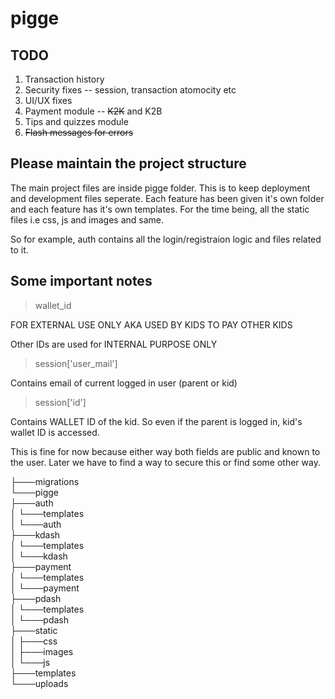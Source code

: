 # pigge

## TODO

<ol>
<li>Transaction history</li>
<li>Security fixes -- session, transaction atomocity etc </li>
<li>UI/UX fixes</li>
<li>Payment module -- <s>K2K</s> and K2B</li>
<li>Tips and quizzes module</li>
<li><s>Flash messages for errors</s></li>
</ol>

## Please maintain the project structure

The main project files are inside pigge folder. This is to keep deployment and development files seperate.
Each feature has been given it's own folder and each feature has it's own templates. For the time being, all the static files i.e css, js and images and same.

So for example, auth contains all the login/registraion logic and files related to it.

## Some important notes
> wallet_id

FOR EXTERNAL USE ONLY AKA USED BY KIDS TO PAY OTHER KIDS

Other IDs are used for INTERNAL PURPOSE ONLY

> session['user_mail'] 

Contains email of current logged in user (parent or kid)

> session['id']

Contains WALLET ID of the kid. So even if the parent is logged in, kid's wallet ID is accessed.

This is fine for now because either way both fields are public and known to the user. Later we have to find a way to secure this or find some other way.

├───migrations<br>
└───pigge<br>
    ├───auth<br>
    │   └───templates<br>
    │       └───auth<br>
    ├───kdash<br>
    │   └───templates<br>
    │       └───kdash<br>
    ├───payment<br>
    │   └───templates<br>
    │       └───payment<br>
    ├───pdash<br>
    │   └───templates<br>
    │       └───pdash<br>
    ├───static<br>
    │   ├───css<br>
    │   ├───images<br>
    │   └───js<br>
    ├───templates<br>
    └───uploads<br>